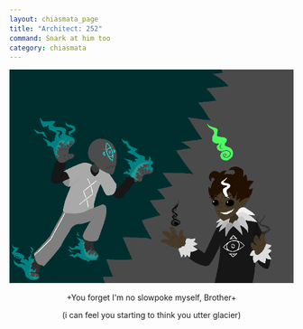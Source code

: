 ```yaml
---
layout: chiasmata_page
title: "Architect: 252"
command: Snark at him too
category: chiasmata
---
```


![252](/chiasmata/images/narrative/250.png)

<div class="Robot" style="text-align: center">
    <p>+You forget I'm no slowpoke myself, Brother+</p>
    <p class="Archie">(i can feel you starting to think you utter glacier)</p>
</div>
